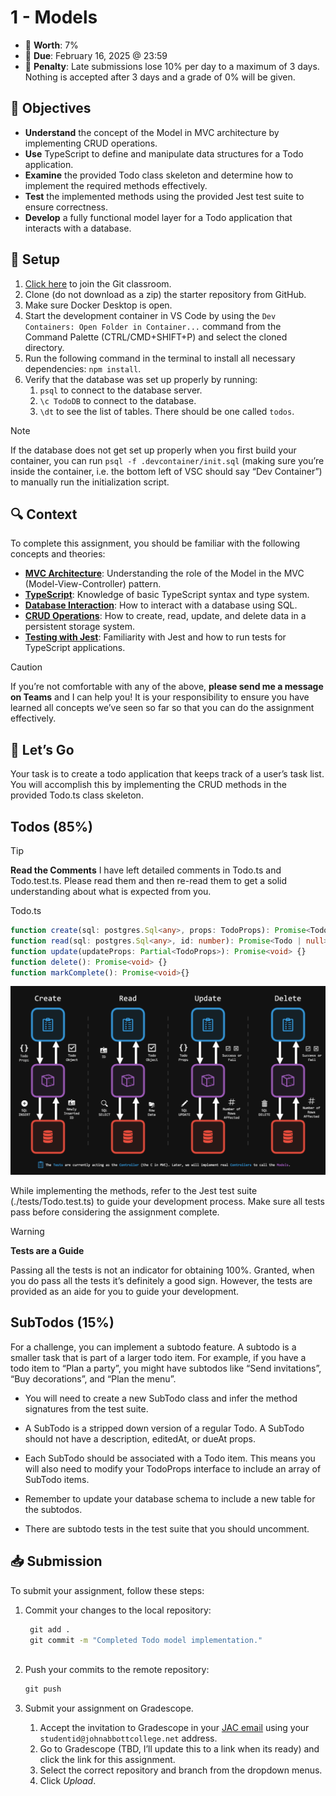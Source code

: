 # 1 - Models

- 💯 **Worth**: 7%
- 📅 **Due**: February 16, 2025 @ 23:59
- 🚫 **Penalty**: Late submissions lose 10% per day to a maximum of 3 days. Nothing is accepted after 3 days and a grade of 0% will be given.

## 🎯 Objectives

- **Understand** the concept of the Model in MVC architecture by implementing CRUD operations.
- **Use** TypeScript to define and manipulate data structures for a Todo application.
- **Examine** the provided Todo class skeleton and determine how to implement the required methods effectively.
- **Test** the implemented methods using the provided Jest test suite to ensure correctness.
- **Develop** a fully functional model layer for a Todo application that interacts with a database.

## 🔨 Setup

1. [Click here](https://classroom.github.com/a/8e9ITenX) to join the Git classroom.
2. Clone (do not download as a zip) the starter repository from GitHub.
3. Make sure Docker Desktop is open.
4. Start the development container in VS Code by using the `Dev Containers: Open Folder in Container...` command from the Command Palette (CTRL/CMD+SHIFT+P) and select the cloned directory.
5. Run the following command in the terminal to install all necessary dependencies: `npm install`.
6. Verify that the database was set up properly by running:
   1. `psql` to connect to the database server.
   2. `\c TodoDB` to connect to the database.  
   3. `\dt` to see the list of tables. There should be one called `todos`.

> [!Note]
>
> If the database does not get set up properly when you first build your container, you can run `psql -f .devcontainer/init.sql` (making sure you’re inside the container, i.e. the bottom left of VSC should say “Dev Container”) to manually run the initialization script.



## 🔍 Context

To complete this assignment, you should be familiar with the following concepts and theories:

- **[MVC Architecture](Notes/Week2/mvc.md)**: Understanding the role of the Model in the MVC (Model-View-Controller) pattern.
- **[TypeScript](Notes/Week2/14-typescript.md)**: Knowledge of basic TypeScript syntax and type system.
- **[Database Interaction](Notes/Week2/12-docker.md)**: How to interact with a database using SQL.
- **[CRUD Operations](Notes/Week2/13-postgresql.md)**: How to create, read, update, and delete data in a persistent storage system.
- **[Testing with Jest](https://vikramsinghmtl.github.io/420-4W6-Web-Programming-II/guides/testing)**: Familiarity with Jest and how to run tests for TypeScript applications.

>[!CAUTION]
>
>If you’re not comfortable with any of the above, **please send me a message on Teams** and I can help you! It is your responsibility to ensure you have learned all concepts we’ve seen so far so that you can do the assignment effectively.



## 🚦 Let’s Go

Your task is to create a todo application that keeps track of a user’s task list. You will accomplish this by implementing the CRUD methods in the provided Todo.ts class skeleton.

## Todos (85%)
>[!TIP]
>**Read the Comments**
>I have left detailed comments in Todo.ts and Todo.test.ts. Please read them and then re-read them to get a solid understanding about what is expected from you.
>


Todo.ts

```ts
function create(sql: postgres.Sql<any>, props: TodoProps): Promise<Todo> {}
function read(sql: postgres.Sql<any>, id: number): Promise<Todo | null> {}
function update(updateProps: Partial<TodoProps>): Promise<void> {}
function delete(): Promise<void> {}
function markComplete(): Promise<void>{}
```



![CRUD](../images/CRUD.png)

While implementing the methods, refer to the Jest test suite (./tests/Todo.test.ts) to guide your development process. Make sure all tests pass before considering the assignment complete.

> [!WARNING] 
>
> **Tests are a Guide**
>
> Passing all the tests is not an indicator for obtaining 100%. Granted, when you do pass all the tests it’s definitely a good sign. However, the tests are provided as an aide for you to guide your development.

## SubTodos (15%)
For a challenge, you can implement a subtodo feature. A subtodo is a smaller task that is part of a larger todo item. For example, if you have a todo item to “Plan a party”, you might have subtodos like “Send invitations”, “Buy decorations”, and “Plan the menu”.

- You will need to create a new SubTodo class and infer the method signatures from the test suite.

- A SubTodo is a stripped down version of a regular Todo. A SubTodo should not have a description, editedAt, or dueAt props.

- Each SubTodo should be associated with a Todo item. This means you will also need to modify your TodoProps interface to include an array of SubTodo items.

- Remember to update your database schema to include a new table for the subtodos.

- There are subtodo tests in the test suite that you should uncomment.

## 📥 Submission
To submit your assignment, follow these steps:

1. Commit your changes to the local repository:

   ```cmd
    git add .
    git commit -m "Completed Todo model implementation."
    
   ```




2. Push your commits to the remote repository:

   ```cmd
   git push
   ```

3. Submit your assignment on Gradescope.

	1. Accept the invitation to Gradescope in your [JAC email](https://outlook.com/) using your `studentid@johnabbottcollege.net` address.
	2. Go to Gradescope (TBD, I’ll update this to a link when its ready) and click the link for this assignment.
	3. Select the correct repository and branch from the dropdown menus.
	4. Click *Upload*.

